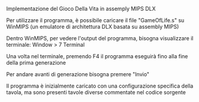 Implementazione del Gioco Della Vita in assemply MIPS DLX

Per utilizzare il programma, è possibile caricare il file "GameOfLife.s" su WinMIPS (un emulatore di architettura DLX basata su assembly MIPS)

Dentro WinMIPS, per vedere l'output del programma, bisogna visualizzare il terminale: Window > 7 Terminal

Una volta nel terminale, premendo F4 il programma eseguirà fino alla fine della prima generazione

Per andare avanti di generazione bisogna premere "Invio"


Il programma è inizialmente caricato con una configurazione specifica della tavola, ma sono presenti tavole diverse commentate nel codice sorgente
